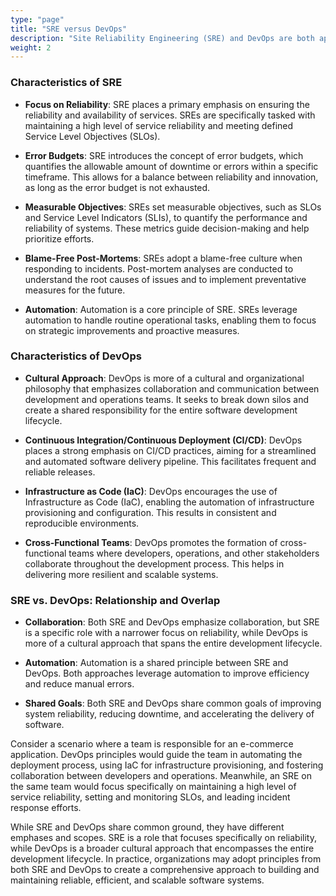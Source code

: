 ```yaml
---
type: "page"
title: "SRE versus DevOps"
description: "Site Reliability Engineering (SRE) and DevOps are both approaches that aim to enhance the collaboration between development and operations teams while improving the overall reliability and efficiency of software systems."
weight: 2
---
```


### Characteristics of SRE

- **Focus on Reliability**: SRE places a primary emphasis on ensuring the reliability and availability of services. SREs are specifically tasked with maintaining a high level of service reliability and meeting defined Service Level Objectives (SLOs).

- **Error Budgets**: SRE introduces the concept of error budgets, which quantifies the allowable amount of downtime or errors within a specific timeframe. This allows for a balance between reliability and innovation, as long as the error budget is not exhausted.

- **Measurable Objectives**: SREs set measurable objectives, such as SLOs and Service Level Indicators (SLIs), to quantify the performance and reliability of systems. These metrics guide decision-making and help prioritize efforts.

- **Blame-Free Post-Mortems**: SREs adopt a blame-free culture when responding to incidents. Post-mortem analyses are conducted to understand the root causes of issues and to implement preventative measures for the future.

- **Automation**: Automation is a core principle of SRE. SREs leverage automation to handle routine operational tasks, enabling them to focus on strategic improvements and proactive measures.

### Characteristics of DevOps

- **Cultural Approach**: DevOps is more of a cultural and organizational philosophy that emphasizes collaboration and communication between development and operations teams. It seeks to break down silos and create a shared responsibility for the entire software development lifecycle.

- **Continuous Integration/Continuous Deployment (CI/CD)**: DevOps places a strong emphasis on CI/CD practices, aiming for a streamlined and automated software delivery pipeline. This facilitates frequent and reliable releases.

- **Infrastructure as Code (IaC)**: DevOps encourages the use of Infrastructure as Code (IaC), enabling the automation of infrastructure provisioning and configuration. This results in consistent and reproducible environments.

- **Cross-Functional Teams**: DevOps promotes the formation of cross-functional teams where developers, operations, and other stakeholders collaborate throughout the development process. This helps in delivering more resilient and scalable systems.

### SRE vs. DevOps: Relationship and Overlap

- **Collaboration**: Both SRE and DevOps emphasize collaboration, but SRE is a specific role with a narrower focus on reliability, while DevOps is more of a cultural approach that spans the entire development lifecycle.

- **Automation**: Automation is a shared principle between SRE and DevOps. Both approaches leverage automation to improve efficiency and reduce manual errors.

- **Shared Goals**: Both SRE and DevOps share common goals of improving system reliability, reducing downtime, and accelerating the delivery of software.

Consider a scenario where a team is responsible for an e-commerce application. DevOps principles would guide the team in automating the deployment process, using IaC for infrastructure provisioning, and fostering collaboration between developers and operations. Meanwhile, an SRE on the same team would focus specifically on maintaining a high level of service reliability, setting and monitoring SLOs, and leading incident response efforts.

While SRE and DevOps share common ground, they have different emphases and scopes. SRE is a role that focuses specifically on reliability, while DevOps is a broader cultural approach that encompasses the entire development lifecycle. In practice, organizations may adopt principles from both SRE and DevOps to create a comprehensive approach to building and maintaining reliable, efficient, and scalable software systems.